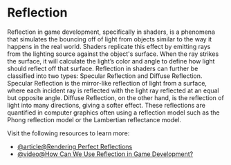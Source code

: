 # Reflection

Reflection in game development, specifically in shaders, is a phenomena that simulates the bouncing off of light from objects similar to the way it happens in the real world. Shaders replicate this effect by emitting rays from the lighting source against the object's surface. When the ray strikes the surface, it will calculate the light’s color and angle to define how light should reflect off that surface. Reflection in shaders can further be classified into two types: Specular Reflection and Diffuse Reflection. Specular Reflection is the mirror-like reflection of light from a surface, where each incident ray is reflected with the light ray reflected at an equal but opposite angle. Diffuse Reflection, on the other hand, is the reflection of light into many directions, giving a softer effect. These reflections are quantified in computer graphics often using a reflection model such as the Phong reflection model or the Lambertian reflectance model.

Visit the following resources to learn more:

- [@article@Rendering Perfect Reflections](https://developer.nvidia.com/blog/rendering-perfect-reflections-and-refractions-in-path-traced-games/)
- [@video@How Can We Use Reflection in Game Development?](https://www.youtube.com/watch?v=R1A86lZ8myQ)
